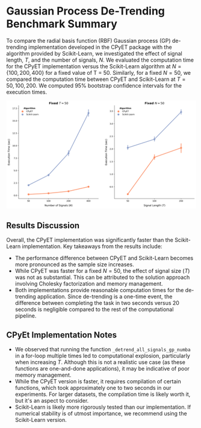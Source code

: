 # Gaussian Process De-Trending Benchmark Summary
To compare the radial basis function (RBF) Gaussian process (GP) de-trending 
implementation developed in the CPyET package with the algorithm provided by Scikit-Learn,
we investigated the effect of signal length, $T$, and the number of signals, $N$.
We evaluated the computation time for the CPyET implementation versus the 
Scikit-Learn algorithm at $N = \{100, 200, 400\}$ for a fixed value of T = 50.
Similarly, for a fixed $N = 50$, we compared the computation time between CPyET 
and Scikit-Learn at $T = {50, 100, 200}$.
We computed 95% bootstrap confidence intervals for the execution times.

![Execution time comparison between CPyET and Scikit-Learn for fixed T and N](gp_comparison.png)

## Results Discussion
Overall, the CPyET implementation was significantly faster than the Scikit-Learn implementation.
Key takeaways from the results include:

* The performance difference between CPyET and Scikit-Learn becomes more 
pronounced as the sample size increases.
* While CPyET was faster for a fixed $N = 50$, the effect of signal size ($T$) was not as substantial. 
This can be attributed to the solution approach involving Cholesky factorization and memory management.
* Both implementations provide reasonable computation times for the de-trending application. 
Since de-trending is a one-time event, the difference between completing the 
task in two seconds versus 20 seconds is negligible compared to the rest of 
the computational pipeline.

## CPyEt Implementation Notes
* We observed that running the function `_detrend_all_signals_gp_numba` in a 
for-loop multiple times led to computational explosion, 
particularly when increasing $T$.
Although this is not a realistic use case (as these functions are one-and-done applications),
it may be indicative of poor memory management.
* While the CPyET version is faster, it requires compilation of certain functions, 
which took approximately one to two seconds in our experiments. 
For larger datasets, the compilation time is likely worth it, but it's an aspect to consider.
* Scikit-Learn is likely more rigorously tested than our implementation. 
If numerical stability is of utmost importance, we recommend using the Scikit-Learn version.
